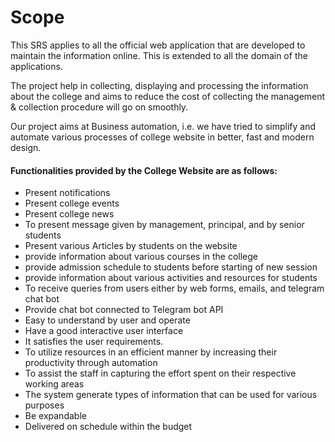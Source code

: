 # Scope

This SRS applies to all the official web application that are developed to maintain the information online. This is extended to all the domain of the applications.

The project help in collecting, displaying and processing the information about the college and aims to reduce the cost of collecting the management & collection procedure will go  on smoothly.

Our project aims at Business automation, i.e. we have tried to simplify and automate various processes of college website in better, fast and modern design.

#### Functionalities provided by the College Website are as follows:

- Present notifications
- Present college events
- Present college news
- To present message given by management, principal, and by senior students
- Present various Articles by students on the website
- provide information about various courses in the college
- provide admission schedule to students before starting of new session
- provide information about various activities and resources for students
- To receive queries from users either by web forms, emails, and telegram chat bot
- Provide chat bot connected to Telegram bot API
- Easy to understand by user and operate
- Have a good interactive user interface
- It satisfies the user requirements.
- To utilize resources in an efficient manner by increasing their productivity through automation
- To assist the staff in capturing the effort spent on their respective working areas
- The system generate types of information that can be used for various purposes
- Be expandable 
- Delivered on schedule within the budget

